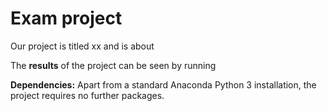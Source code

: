 # Exam project

Our project is titled xx and is about 

The **results** of the project can be seen by running 

**Dependencies:** Apart from a standard Anaconda Python 3 installation, the project requires no further packages.
